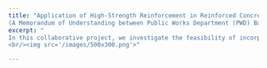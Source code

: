 ```yaml
---
title: "Application of High-Strength Reinforcement in Reinforced Concrete Building Design</br>
(A Memorandum of Understanding between Public Works Department (PWD) Bangladesh and GPH Ispat Limited)"
excerpt: "
In this collaborative project, we investigate the feasibility of incorporating high-strength reinforcement in the design of reinforced concrete (RC) buildings. The research is primarily grounded in a thorough review of existing literature, supported by analytical studies that focus on critical design parameters (i.e., confinement, development length in tension, and crack width). Additionally, a comparative pushover analysis is conducted to evaluate the performance of various rebar grades used in RC structures. A cost-benefit analysis is also performed to assess the economic implications of utilizing different rebar grades. This project aims to provide insights into the potential advantages and challenges of integrating high-strength steel in RC building design in Bangladesh.
<br/><img src='/images/500x300.png'>"

---
```


